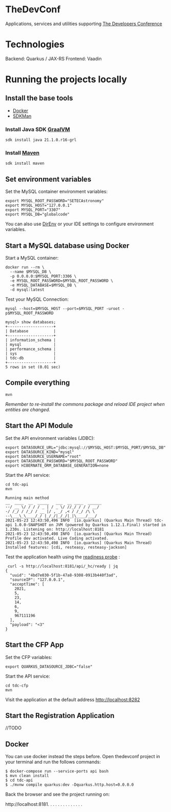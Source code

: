 # TheDevConf

Applications, services and utilities supporting [The Developers Conference](https://thedevconf.com)

# Technologies

Backend: Quarkus / JAX-RS
Frontend: Vaadin

# Running the projects locally

## Install the base tools
* [Docker](https://docs.docker.com/get-docker/)
* [SDKMan](https://sdkman.io/)

### Install Java SDK [GraalVM](https://www.graalvm.org/)
```
sdk install java 21.1.0.r16-grl
```

### Install [Maven](https://sdkman.io/sdks#maven)
```
sdk install maven
```
## Set environment variables

Set the MySQL container environment variables:
```
export MYSQL_ROOT_PASSWORD="SETECAstronomy"
export MYSQL_HOST="127.0.0.1"
export MYSQL_PORT="3307"
export MYSQL_DB="globalcode"
```

You can also use [DirEnv](https://direnv.net/) or your IDE settings to configure environment variables.

## Start a MySQL database using Docker

Start a MySQL container:
```
docker run --rm \
  --name $MYSQL_DB \
  -p 0.0.0.0:$MYSQL_PORT:3306 \
  -e MYSQL_ROOT_PASSWORD=$MYSQL_ROOT_PASSWORD \
  -e MYSQL_DATABASE=$MYSQL_DB \
  -d mysql:latest
```

Test your MySQL Connection:
```
mysql --host=$MYSQL_HOST --port=$MYSQL_PORT -uroot -p$MYSQL_ROOT_PASSWORD
```

```
mysql> show databases;
+--------------------+
| Database           |
+--------------------+
| information_schema |
| mysql              |
| performance_schema |
| sys                |
| tdc-db             |
+--------------------+
5 rows in set (0.01 sec)
```

## Compile everything
```
mvn
```

*Remember to re-install the commons package and reload IDE project when entities are changed.*

## Start the API Module
Set the API environment variables (JDBC):
```
export DATASOURCE_URL="jdbc:mysql://$MYSQL_HOST:$MYSQL_PORT/$MYSQL_DB"
export DATASOURCE_KIND="mysql"
export DATASOURCE_USERNAME="root"
export DATASOURCE_PASSWORD="$MYSQL_ROOT_PASSWORD"
export HIBERNATE_ORM_DATABASE_GENERATION=none
```

Start the API service:
```
cd tdc-api
mvn
```

```
Running main method
__  ____  __  _____   ___  __ ____  ______ 
--/ __ \/ / / / _ | / _ \/ //_/ / / / __/
-/ /_/ / /_/ / __ |/ , _/ ,< / /_/ /\ \   
--\___\_\____/_/ |_/_/|_/_/|_|\____/___/   
2021-05-23 12:43:50,496 INFO  [io.quarkus] (Quarkus Main Thread) tdc-api 1.0.0-SNAPSHOT on JVM (powered by Quarkus 1.12.1.Final) started in 1.230s. Listening on: http://localhost:8181
2021-05-23 12:43:50,498 INFO  [io.quarkus] (Quarkus Main Thread) Profile dev activated. Live Coding activated.
2021-05-23 12:43:50,498 INFO  [io.quarkus] (Quarkus Main Thread) Installed features: [cdi, resteasy, resteasy-jackson]
```

Test the application health using the [readiness probe](http://localhost:8181/api/_hc/ready) :
```
 curl -s http://localhost:8181/api/_hc/ready | jq
{
  "uuid": "4bd7e030-5f1b-47a8-9308-0913b440f3ad",
  "sourceIP": "127.0.0.1",
  "acceptTime": [
    2021,
    5,
    23,
    14,
    6,
    9,
    967111196
  ],
  "payload": "<3"
}
```

## Start the CFP App
Set the CFP variables:
```
export QUARKUS_DATASOURCE_JDBC="false"
```

Start the API service:
```
cd tdc-cfp
mvn
```

Visit the application at the default address [http://localhost:8282](http://localhost:8282)

## Start the Registration Application
//TODO 


## Docker

You can use docker instead the steps before. Open thedevconf project in your terminal and run the follows commands:

```shell
$ docker-compose run --service-ports api bash
$ mvn clean install
$ cd tdc-api
$ ./mvnw compile quarkus:dev -Dquarkus.http.host=0.0.0.0
```

Back the browser and see the project running on:

http://localhost:8181.
.
.
.
.
.
.
.
.
.
.
.
.
.
